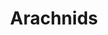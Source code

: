---
title: Arachnids
longTitle: 'Arachnids'
tags:
- gccommon
narrowerTerm:
- "[[Arthropods]]"
use:
- "[[Ticks Mites Spiders]]"
---